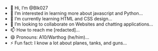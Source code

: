 - 👋 Hi, I’m @Blk027
- 👀 I’m interested in learning more about javascript and Python...
- 🌱 I’m currently learning HTML and CSS design...
- 💞️ I’m looking to collaborate on Websites and chatting applications...
- 📫 How to reach me [redacted]...
- 😄 Pronouns: A10/Warthog (he/him)...
- ⚡ Fun fact: I know a lot about planes, tanks, and guns...

<!---
Blk027/Blk027 is a ✨ special ✨ repository because its `README.md` (this file) appears on your GitHub profile.
You can click the Preview link to take a look at your changes.
--->
